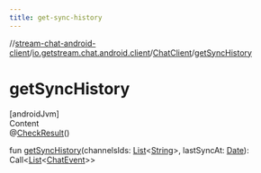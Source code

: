 ```yaml
---
title: get-sync-history
---
```

//[stream-chat-android-client](../../../index.md)/[io.getstream.chat.android.client](../index.md)/[ChatClient](index.md)/[getSyncHistory](getSyncHistory.md)



# getSyncHistory  
[androidJvm]  
Content  
@[CheckResult](https://developer.android.com/reference/kotlin/androidx/annotation/CheckResult.html)()  
  
fun [getSyncHistory](getSyncHistory.md)(channelsIds: [List](https://kotlinlang.org/api/latest/jvm/stdlib/kotlin.collections/-list/index.html)&lt;[String](https://kotlinlang.org/api/latest/jvm/stdlib/kotlin/-string/index.html)&gt;, lastSyncAt: [Date](https://developer.android.com/reference/kotlin/java/util/Date.html)): Call&lt;[List](https://kotlinlang.org/api/latest/jvm/stdlib/kotlin.collections/-list/index.html)&lt;[ChatEvent](../../io.getstream.chat.android.client.events/ChatEvent/index.md)&gt;&gt;  



